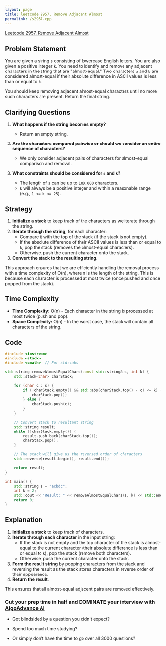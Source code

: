 ```yaml
---
layout: page
title: leetcode 2957. Remove Adjacent Almost
permalink: /s2957-cpp
---
```

[Leetcode 2957. Remove Adjacent Almost](https://algoadvance.github.io/algoadvance/l2957)
## Problem Statement

You are given a string `s` consisting of lowercase English letters. You are also given a positive integer `k`. You need to identify and remove any adjacent characters in the string that are "almost-equal." Two characters `a` and `b` are considered almost-equal if their absolute difference in ASCII values is less than or equal to `k`.

You should keep removing adjacent almost-equal characters until no more such characters are present. Return the final string.

## Clarifying Questions

1. **What happens if the string becomes empty?**
   - Return an empty string.
   
2. **Are the characters compared pairwise or should we consider an entire sequence of characters?**
   - We only consider adjacent pairs of characters for almost-equal comparison and removal.

3. **What constraints should be considered for `s` and `k`?**
   - The length of `s` can be up to `100,000` characters.
   - `k` will always be a positive integer and within a reasonable range (e.g., `1 <= k <= 25`).

## Strategy

1. **Initialize a stack** to keep track of the characters as we iterate through the string.
2. **Iterate through the string**, for each character:
   - Compare it with the top of the stack (if the stack is not empty).
   - If the absolute difference of their ASCII values is less than or equal to `k`, pop the stack (removes the almost-equal characters).
   - Otherwise, push the current character onto the stack.
3. **Convert the stack to the resulting string**.

This approach ensures that we are efficiently handling the removal process with a time complexity of O(n), where n is the length of the string. This is because each character is processed at most twice (once pushed and once popped from the stack).

## Time Complexity
- **Time Complexity:** O(n) - Each character in the string is processed at most twice (push and pop).
- **Space Complexity:** O(n) - In the worst case, the stack will contain all characters of the string.

## Code

```cpp
#include <iostream>
#include <stack>
#include <cmath>  // For std::abs

std::string removeAlmostEqualChars(const std::string& s, int k) {
    std::stack<char> charStack;

    for (char c : s) {
        if (!charStack.empty() && std::abs(charStack.top() - c) <= k) {
            charStack.pop();
        } else {
            charStack.push(c);
        }
    }

    // Convert stack to resultant string
    std::string result;
    while (!charStack.empty()) {
        result.push_back(charStack.top());
        charStack.pop();
    }

    // The stack will give us the reversed order of characters
    std::reverse(result.begin(), result.end());

    return result;
}

int main() {
    std::string s = "acbdc";
    int k = 2;
    std::cout << "Result: " << removeAlmostEqualChars(s, k) << std::endl;  // Output should be: "acd"
    return 0;
}
```

## Explanation

1. **Initialize a stack** to keep track of characters.
2. **Iterate through each character** in the input string:
   - If the stack is not empty and the top character of the stack is almost-equal to the current character (their absolute difference is less than or equal to `k`), pop the stack (remove both characters).
   - Otherwise, push the current character onto the stack.
3. **Form the result string** by popping characters from the stack and reversing the result as the stack stores characters in reverse order of their appearance.
4. **Return the result**.

This ensures that all almost-equal adjacent pairs are removed effectively.


### Cut your prep time in half and DOMINATE your interview with [AlgoAdvance AI](https://algoAdvance.com)

- Got blindsided by a question you didn't expect?

- Spend too much time studying?

- Or simply don't have the time to go over all 3000 questions?

